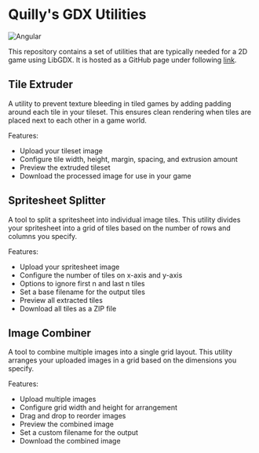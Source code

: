 # Quilly's GDX Utilities

![Angular](https://img.shields.io/badge/Angular-19.2.11-purple?logo=angular)

This repository contains a set of utilities that are typically needed for a 2D game using LibGDX.
It is hosted as a GitHub page under following [link](https://quillraven.github.io/gdx-quilly-utils/).

## Tile Extruder

A utility to prevent texture bleeding in tiled games by adding padding around each tile in your tileset. This ensures clean rendering when tiles are placed next to each other in a game world.

Features:
- Upload your tileset image
- Configure tile width, height, margin, spacing, and extrusion amount
- Preview the extruded tileset
- Download the processed image for use in your game

## Spritesheet Splitter

A tool to split a spritesheet into individual image tiles. This utility divides your spritesheet into a grid of tiles based on the number of rows and columns you specify.

Features:
- Upload your spritesheet image
- Configure the number of tiles on x-axis and y-axis
- Options to ignore first n and last n tiles
- Set a base filename for the output tiles
- Preview all extracted tiles
- Download all tiles as a ZIP file

## Image Combiner

A tool to combine multiple images into a single grid layout. This utility arranges your uploaded images in a grid based on the dimensions you specify.

Features:
- Upload multiple images
- Configure grid width and height for arrangement
- Drag and drop to reorder images
- Preview the combined image
- Set a custom filename for the output
- Download the combined image
